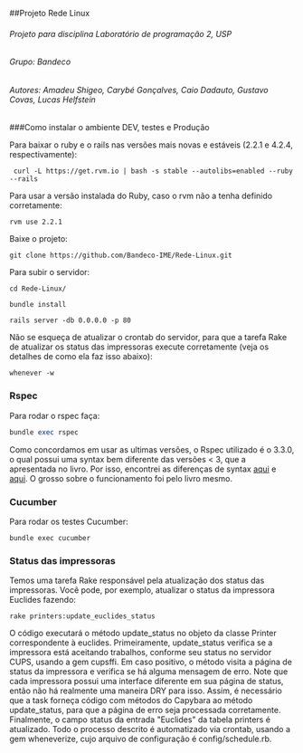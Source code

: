 

##Projeto Rede Linux
###### Projeto para disciplina Laboratório de programação 2, USP
###### Grupo: Bandeco
###### Autores: Amadeu Shigeo, Carybé Gonçalves, Caio Dadauto, Gustavo Covas, Lucas Helfstein


###Como instalar o ambiente DEV, testes e Produção


Para baixar o ruby e o rails nas versões mais novas e estáveis (2.2.1 e 4.2.4, respectivamente):
```
 curl -L https://get.rvm.io | bash -s stable --autolibs=enabled --ruby --rails
```

Para usar a versão instalada do Ruby, caso o rvm não a tenha definido corretamente:
```
rvm use 2.2.1
```

Baixe o projeto:
```
git clone https://github.com/Bandeco-IME/Rede-Linux.git
```

Para subir o servidor:
```
cd Rede-Linux/

bundle install

rails server -db 0.0.0.0 -p 80 
```
    
Não se esqueça de atualizar o crontab do servidor, para que a tarefa Rake de atualizar os status das impressoras execute corretamente (veja os detalhes de como ela faz isso abaixo):    
```
whenever -w
```
    
### Rspec
Para rodar o rspec faça:
``` ruby
bundle exec rspec
```

Como concordamos em usar as ultimas versões, o Rspec utilizado é o 3.3.0, o qual possui uma syntax bem diferente
das versões < 3, que a apresentada no livro. Por isso, encontrei as diferenças de syntax
[aqui](http://rspec.info/blog/2014/05/notable-changes-in-rspec-3/) e
[aqui](http://www.teaisaweso.me/blog/2013/05/27/rspecs-new-message-expectation-syntax/). O grosso sobre o funcionamento
foi pelo livro mesmo.

### Cucumber
Para rodar os testes Cucumber:
``` 
bundle exec cucumber
```

### Status das impressoras
Temos uma tarefa Rake responsável pela atualização dos status das impressoras. Você pode, por exemplo, atualizar o status da impressora Euclides fazendo:
``` 
rake printers:update_euclides_status
```    
O código executará o método update_status no objeto da classe Printer correspondente à euclides. Primeiramente, update_status verifica se a impressora está aceitando trabalhos, conforme seu status no servidor CUPS, usando a gem cupsffi. Em caso positivo, o método visita a página de status da impressora e verifica se há alguma mensagem de erro. Note que cada impressora possui uma interface diferente em sua página de status, então não há realmente uma maneira DRY para isso. Assim, é necessário que a task forneça código com métodos do Capybara ao método update_status, para que a página de erro seja processada corretamente. Finalmente, o campo status da entrada "Euclides" da tabela printers é atualizado.
Todo o processo descrito é automatizado via crontab, usando a gem wheneverize, cujo arquivo de configuração é config/schedule.rb.
